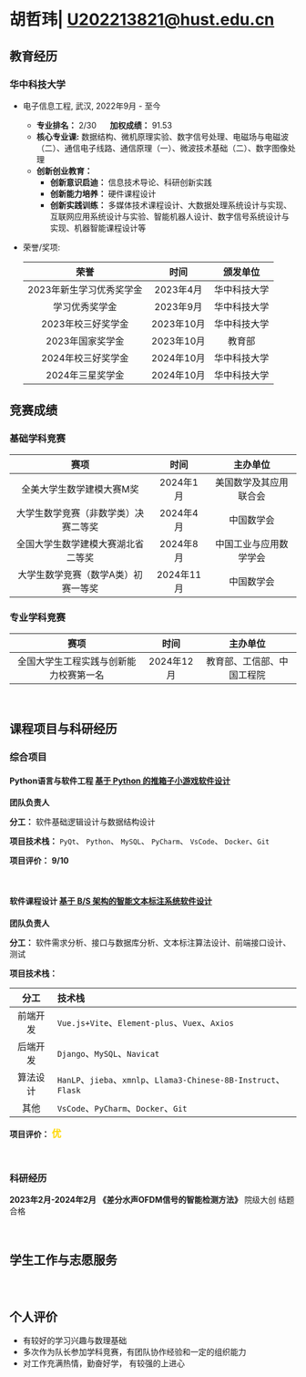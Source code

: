 # 胡哲玮| U202213821@hust.edu.cn

##  <i class="fa fa-graduation-cap" aria-hidden="true"></i> 教育经历

### <i class="fa fa-university" aria-hidden="true"></i>华中科技大学

* 电子信息工程, 武汉, 2022年9月 - 至今
  * **专业排名：** 2/30 &nbsp;&nbsp;&nbsp;&nbsp; **加权成绩：** 91.53
  * **核心专业课:** 数据结构、微机原理实验、数字信号处理、电磁场与电磁波（二）、通信电子线路、通信原理（一）、微波技术基础（二）、数字图像处理
  * **创新创业教育：**
    * **创新意识启迪：** 信息技术导论、科研创新实践
    * **创新能力培养：** 硬件课程设计
    * **创新实践训练：** 多媒体技术课程设计、大数据处理系统设计与实现、互联网应用系统设计与实验、智能机器人设计、数字信号系统设计与实现、机器智能课程设计等

* 荣誉/奖项:

  | 荣誉 | 时间 | 颁发单位 |
  | :---: | :--: | :---: |
  | 2023年新生学习优秀奖学金 | 2023年4月 | 华中科技大学 |
  |学习优秀奖学金| 2023年9月 | 华中科技大学 |
  | 2023年校三好奖学金 | 2023年10月 | 华中科技大学 |
  | 2023年国家奖学金 | 2023年10月 | 教育部 |
  | 2024年校三好奖学金 | 2024年10月 | 华中科技大学 |
  | 2024年三星奖学金 | 2024年10月 | 华中科技大学 |


##  <i class="fa fa-book" aria-hidden="true"></i> 竞赛成绩
### <i class="fa fa-trophy" aria-hidden="true"></i>基础学科竞赛

| 赛项 | 时间 | 主办单位 |
| :---: | :--: | :---: |
| 全美大学生数学建模大赛M奖 | 2024年1月 | 美国数学及其应用联合会 |
| 大学生数学竞赛（非数学类）决赛二等奖 | 2024年4月 | 中国数学会 |
| 全国大学生数学建模大赛湖北省二等奖 | 2024年8月 |  中国工业与应用数学学会 |
| 大学生数学竞赛（数学A类）初赛一等奖 | 2024年11月 | 中国数学会 |

### <i class="fa fa-certificate" aria-hidden="true"></i>专业学科竞赛

| 赛项 | 时间 | 主办单位 |
| :---: | :--: | :---: |
| 全国大学生工程实践与创新能力校赛第一名 | 2024年12月 | 教育部、工信部、中国工程院 |

<br>

## 课程项目与科研经历
### <i class="fa fa-database" aria-hidden="true"></i>综合项目 
#### <i class="fa fa-code" aria-hidden="true"></i> **Python语言与软件工程** [基于 Python 的推箱子小游戏软件设计](https://github.com/TensorHu/)
    
  <i class="fa fa-user" aria-hidden="true"></i> **团队负责人**

  <i class="fa fa-tasks" aria-hidden="true"></i> **分工：** 软件基础逻辑设计与数据结构设计

  <i class="fa fa-cogs" aria-hidden="true"></i> **项目技术栈：** `PyQt`、 `Python`、 `MySQL`、 `PyCharm`、 `VsCode`、 `Docker`、`Git`

  <i class="fa fa-star" aria-hidden="true"></i> **项目评价：**
  <span style="color: gold;">
      <i class="fa fa-star" aria-hidden="true"></i>
      <i class="fa fa-star" aria-hidden="true"></i>
      <i class="fa fa-star" aria-hidden="true"></i>
      <i class="fa fa-star" aria-hidden="true"></i>
      <i class="fa fa-star-half" aria-hidden="true"></i>
  </span>  **9/10** 

  <br>

#### <i class="fa fa-globe" aria-hidden="true"></i> **软件课程设计** [基于 B/S 架构的智能文本标注系统软件设计](https://github.com/TensorHu/)
    
  <i class="fa fa-user" aria-hidden="true"></i> **团队负责人**

  <i class="fa fa-tasks" aria-hidden="true"></i> **分工：** 软件需求分析、接口与数据库分析、文本标注算法设计、前端接口设计、测试

  <i class="fa fa-cogs" aria-hidden="true"></i> **项目技术栈：** 

  | 分工 | 技术栈 | 
  | :---: | :------------------------- |
  | 前端开发 |`Vue.js+Vite`、`Element-plus`、`Vuex`、`Axios` | 
  | 后端开发 |`Django`、`MySQL`、`Navicat`| 
  | 算法设计 |`HanLP`、`jieba`、`xmnlp`、`Llama3-Chinese-8B-Instruct`、`Flask` |
  | 其他 | `VsCode`、`PyCharm`、`Docker`、`Git` |

  <i class="fa fa-star" aria-hidden="true"></i> **项目评价：**
  <span style="color: gold;">
      <i class="fa fa-star" aria-hidden="true"></i>
      <i class="fa fa-star" aria-hidden="true"></i>
      <i class="fa fa-star" aria-hidden="true"></i>
      <i class="fa fa-star" aria-hidden="true"></i>
      <i class="fa fa-star" aria-hidden="true"></i>
  </span>
  <span style="color: gold; font-size: 1.2em; font-weight: bold; font-family: 'Dancing Script', cursive;">
    优
  </span>

  <br>

### <i class="fa fa-flask" aria-hidden="true"></i>科研经历
**2023年2月-2024年2月** **《差分水声OFDM信号的智能检测方法》** 院级大创 结题合格 

  <br>

##  <i class="fa fa-flag" aria-hidden="true"></i> 学生工作与志愿服务

###  <i class="fa fa-heart" aria-hidden="true"></i> 

###  <i class="fa fa-user" aria-hidden="true"></i>  

  <br>

##  <i class="fa fa-tasks" aria-hidden="true"></i> 个人评价

* 有较好的学习兴趣与数理基础
* 多次作为队长参加学科竞赛，有团队协作经验和一定的组织能力
* 对工作充满热情，勤奋好学， 有较强的上进心